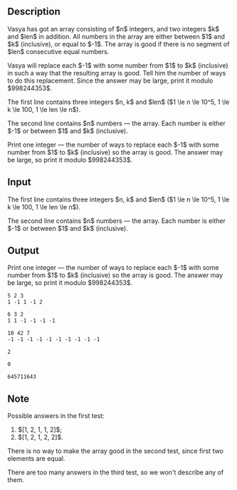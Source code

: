 ## Description

<div><p>Vasya has got an array consisting of $n$ integers, and two integers $k$ and $len$ in addition. All numbers in the array are either between $1$ and $k$ (inclusive), or equal to $-1$. The array is good if there is no segment of $len$ consecutive <span class="tex-font-style-bf">equal</span> numbers.</p><p>Vasya will replace each $-1$ with some number from $1$ to $k$ (inclusive) in such a way that the resulting array is good. Tell him the number of ways to do this replacement. Since the answer may be large, print it modulo $998244353$.</p></div><div class="input-specification"><p>The first line contains three integers $n, k$ and $len$ ($1 \le n \le 10^5, 1 \le k \le 100, 1 \le len \le n$).</p><p>The second line contains $n$ numbers — the array. Each number is either $-1$ or between $1$ and $k$ (inclusive).</p></div><div class="output-specification"><p>Print one integer — the number of ways to replace each $-1$ with some number from $1$ to $k$ (inclusive) so the array is good. The answer may be large, so print it modulo $998244353$.</p></div>

## Input

<p>The first line contains three integers $n, k$ and $len$ ($1 \le n \le 10^5, 1 \le k \le 100, 1 \le len \le n$).</p><p>The second line contains $n$ numbers — the array. Each number is either $-1$ or between $1$ and $k$ (inclusive).</p>

## Output

<p>Print one integer — the number of ways to replace each $-1$ with some number from $1$ to $k$ (inclusive) so the array is good. The answer may be large, so print it modulo $998244353$.</p>





```input1
5 2 3
1 -1 1 -1 2
```




```input2
6 3 2
1 1 -1 -1 -1 -1
```




```input3
10 42 7
-1 -1 -1 -1 -1 -1 -1 -1 -1 -1
```




```output1
2
```




```output2
0
```




```output3
645711643
```



## Note

<p>Possible answers in the first test: </p><ol> <li> $[1, 2, 1, 1, 2]$; </li><li> $[1, 2, 1, 2, 2]$. </li></ol><p>There is no way to make the array good in the second test, since first two elements are equal.</p><p>There are too many answers in the third test, so we won't describe any of them.</p>

